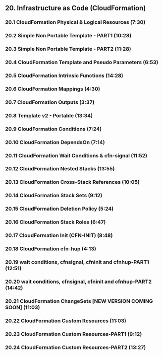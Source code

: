## 20. Infrastructure as Code (CloudFormation)
### 20.1 CloudFormation Physical & Logical Resources (7:30)
### 20.2 Simple Non Portable Template - PART1 (10:28)
### 20.3 Simple Non Portable Template - PART2 (11:28)
### 20.4 CloudFormation Template and Pseudo Parameters (6:53)
### 20.5 CloudFormation Intrinsic Functions (14:28)
### 20.6 CloudFormation Mappings (4:30)
### 20.7 CloudFormation Outputs (3:37)
### 20.8 Template v2 - Portable (13:34)
### 20.9 CloudFormation Conditions (7:24)
### 20.10 CloudFormation DependsOn (7:14)
### 20.11 CloudFormation Wait Conditions & cfn-signal (11:52)
### 20.12 CloudFormation Nested Stacks (13:55)
### 20.13 CloudFormation Cross-Stack References (10:05)
### 20.14 CloudFormation Stack Sets (9:12)
### 20.15 CloudFormation Deletion Policy (5:24)
### 20.16 CloudFormation Stack Roles (6:47)
### 20.17 CloudFormation Init (CFN-INIT) (8:48)
### 20.18 CloudFormation cfn-hup (4:13)
### 20.19 wait conditions, cfnsignal, cfninit and cfnhup-PART1 (12:51)
### 20.20 wait conditions, cfnsignal, cfninit and cfnhup-PART2 (14:42)
### 20.21 CloudFormation ChangeSets [NEW VERSION COMING SOON] (11:03)
### 20.22 CloudFormation Custom Resources (11:03)
### 20.23 CloudFormation Custom Resources-PART1 (9:12)
### 20.24 CloudFormation Custom Resources-PART2 (13:27)